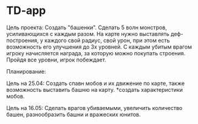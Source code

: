 # TD-app
Цель проекта:
  Создать "башенки".
  Сделать 5 волн монстров, усиливающихся с каждым разом. На карте нужно выставлять деф-построения, у каждого свой радиус, свой урон, при этом есть возможность его улучшения до 3х уровней. С каждым убитым врагом игроку начисляется награда, за которую можно покупать строения. Пройдя все уровни, игрок побеждает.
   
Планирование:

Цель на 25.04:
  Создать спавн мобов и их движение по карте, также возможность выставить башню на карту. *создать характеристики мобов.
  
Цель на 16.05:
  Сделать врагов убиваемыми, увеличить количество башен, разнообразить башни и вражеских юнитов.
